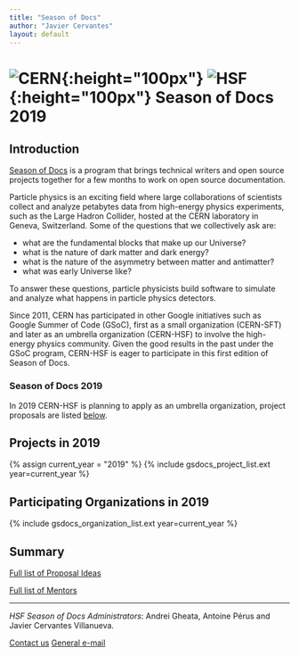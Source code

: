 ```yaml
---
title: "Season of Docs"
author: "Javier Cervantes"
layout: default
---
```


# ![CERN](/images/CERN-logo.jpg){:height="100px"} ![HSF](/images/hsf_logo_angled.png){:height="100px"} Season of Docs 2019

## Introduction

[Season of Docs](https://developers.google.com/season-of-docs/) is a program that brings technical writers and open source projects together for a few months to work on open source documentation.

Particle physics is an exciting field where large collaborations of scientists collect
and analyze petabytes data from high-energy physics experiments, such as the Large Hadron Collider,
hosted at the CERN laboratory in Geneva, Switzerland.
Some of the questions that we collectively ask are:

- what are the fundamental blocks that make up our Universe?
- what is the nature of dark matter and dark energy?
- what is the nature of the asymmetry between matter and antimatter?
- what was early Universe like?

To answer these questions, particle physicists build software to simulate and analyze what happens in particle physics detectors.

Since 2011, CERN has participated in other Google initiatives such as Google Summer of Code (GSoC), first as a small organization (CERN-SFT) and later as an umbrella organization (CERN-HSF) to involve the high-energy physics community. Given the good results in the past under the GSoC program, CERN-HSF is eager to participate in this first edition of Season of Docs.


### Season of Docs 2019

In 2019 CERN-HSF is planning to apply as an umbrella organization, project proposals are listed [below](#projects-in-2019).


## Projects in 2019

{% assign current_year = "2019" %}
{% include gsdocs_project_list.ext year=current_year %}

## Participating Organizations in 2019

{% include gsdocs_organization_list.ext year=current_year %}

## Summary

[Full list of Proposal Ideas](/gsdocs/2019/summary.html)

[Full list of Mentors](/gsdocs/2019/mentors.html)

---

*HSF Season of Docs Administrators*: Andrei Gheata, Antoine Pérus and Javier Cervantes Villanueva.

[Contact us](mailto:hsf-gsdocs-admin@googlegroups.com)
[General e-mail](mailto:hep-software-foundation-google-season-of-docs@googlegroups.com)
